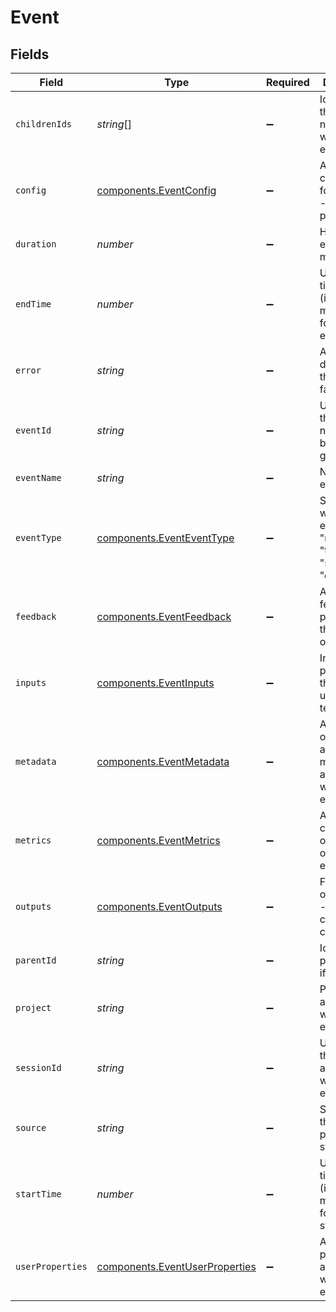 # Event


## Fields

| Field                                                                            | Type                                                                             | Required                                                                         | Description                                                                      |
| -------------------------------------------------------------------------------- | -------------------------------------------------------------------------------- | -------------------------------------------------------------------------------- | -------------------------------------------------------------------------------- |
| `childrenIds`                                                                    | *string*[]                                                                       | :heavy_minus_sign:                                                               | Id of events that are nested within the event                                    |
| `config`                                                                         | [components.EventConfig](../../models/components/eventconfig.md)                 | :heavy_minus_sign:                                                               | Associated configuration for the event - model, provider, etc                    |
| `duration`                                                                       | *number*                                                                         | :heavy_minus_sign:                                                               | How long the event took in milliseconds                                          |
| `endTime`                                                                        | *number*                                                                         | :heavy_minus_sign:                                                               | UTC timestamp (in milliseconds) for the event end                                |
| `error`                                                                          | *string*                                                                         | :heavy_minus_sign:                                                               | Any error description if the event failed                                        |
| `eventId`                                                                        | *string*                                                                         | :heavy_minus_sign:                                                               | Unique id of the event, if not set, it will be auto-generated                    |
| `eventName`                                                                      | *string*                                                                         | :heavy_minus_sign:                                                               | Name of the event                                                                |
| `eventType`                                                                      | [components.EventEventType](../../models/components/eventeventtype.md)           | :heavy_minus_sign:                                                               | Specify whether the event is of "model", "tool", "session" or "chain" type       |
| `feedback`                                                                       | [components.EventFeedback](../../models/components/eventfeedback.md)             | :heavy_minus_sign:                                                               | Any user feedback provided for the event output                                  |
| `inputs`                                                                         | [components.EventInputs](../../models/components/eventinputs.md)                 | :heavy_minus_sign:                                                               | Input object passed to the event - user query, text blob, etc                    |
| `metadata`                                                                       | [components.EventMetadata](../../models/components/eventmetadata.md)             | :heavy_minus_sign:                                                               | Any system or application metadata associated with the event                     |
| `metrics`                                                                        | [components.EventMetrics](../../models/components/eventmetrics.md)               | :heavy_minus_sign:                                                               | Any values computed over the output of the event                                 |
| `outputs`                                                                        | [components.EventOutputs](../../models/components/eventoutputs.md)               | :heavy_minus_sign:                                                               | Final output of the event - completion, chunks, etc                              |
| `parentId`                                                                       | *string*                                                                         | :heavy_minus_sign:                                                               | Id of the parent event if nested                                                 |
| `project`                                                                        | *string*                                                                         | :heavy_minus_sign:                                                               | Project associated with the event                                                |
| `sessionId`                                                                      | *string*                                                                         | :heavy_minus_sign:                                                               | Unique id of the session associated with the event                               |
| `source`                                                                         | *string*                                                                         | :heavy_minus_sign:                                                               | Source of the event - production, staging, etc                                   |
| `startTime`                                                                      | *number*                                                                         | :heavy_minus_sign:                                                               | UTC timestamp (in milliseconds) for the event start                              |
| `userProperties`                                                                 | [components.EventUserProperties](../../models/components/eventuserproperties.md) | :heavy_minus_sign:                                                               | Any user properties associated with the event                                    |